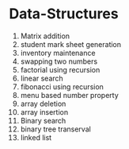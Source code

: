 # Data-Structures
1. Matrix addition
2. student mark sheet generation
3. inventory maintenance
4. swapping two numbers
5. factorial using recursion
6. linear search
7. fibonacci using recursion
8. menu based number property
9. array deletion
10. array insertion
11. Binary search
12. binary tree transerval
13. linked list
